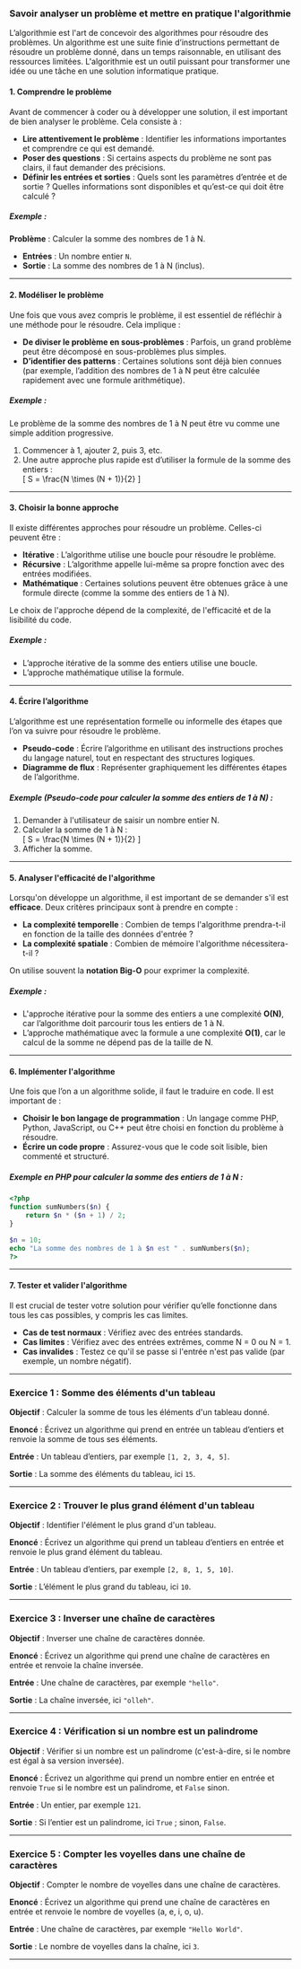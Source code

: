 ### **Savoir analyser un problème et mettre en pratique l'algorithmie**

L’algorithmie est l'art de concevoir des algorithmes pour résoudre des problèmes. Un algorithme est une suite finie d’instructions permettant de résoudre un problème donné, dans un temps raisonnable, en utilisant des ressources limitées. L'algorithmie est un outil puissant pour transformer une idée ou une tâche en une solution informatique pratique.

#### **1. Comprendre le problème**

Avant de commencer à coder ou à développer une solution, il est important de bien analyser le problème. Cela consiste à :

- **Lire attentivement le problème** : Identifier les informations importantes et comprendre ce qui est demandé.
- **Poser des questions** : Si certains aspects du problème ne sont pas clairs, il faut demander des précisions. 
- **Définir les entrées et sorties** : Quels sont les paramètres d’entrée et de sortie ? Quelles informations sont disponibles et qu’est-ce qui doit être calculé ?

##### Exemple :

**Problème** : Calculer la somme des nombres de 1 à N.

- **Entrées** : Un nombre entier `N`.
- **Sortie** : La somme des nombres de 1 à N (inclus).

---

#### **2. Modéliser le problème**

Une fois que vous avez compris le problème, il est essentiel de réfléchir à une méthode pour le résoudre. Cela implique :

- **De diviser le problème en sous-problèmes** : Parfois, un grand problème peut être décomposé en sous-problèmes plus simples.
- **D’identifier des patterns** : Certaines solutions sont déjà bien connues (par exemple, l’addition des nombres de 1 à N peut être calculée rapidement avec une formule arithmétique).
  
##### Exemple :

Le problème de la somme des nombres de 1 à N peut être vu comme une simple addition progressive.

1. Commencer à 1, ajouter 2, puis 3, etc.
2. Une autre approche plus rapide est d’utiliser la formule de la somme des entiers :  
   \[
   S = \frac{N \times (N + 1)}{2}
   \]

---

#### **3. Choisir la bonne approche**

Il existe différentes approches pour résoudre un problème. Celles-ci peuvent être :

- **Itérative** : L’algorithme utilise une boucle pour résoudre le problème.
- **Récursive** : L’algorithme appelle lui-même sa propre fonction avec des entrées modifiées.
- **Mathématique** : Certaines solutions peuvent être obtenues grâce à une formule directe (comme la somme des entiers de 1 à N).

Le choix de l'approche dépend de la complexité, de l'efficacité et de la lisibilité du code.

##### Exemple :
- L’approche itérative de la somme des entiers utilise une boucle.
- L’approche mathématique utilise la formule.

---

#### **4. Écrire l’algorithme**

L’algorithme est une représentation formelle ou informelle des étapes que l’on va suivre pour résoudre le problème.

- **Pseudo-code** : Écrire l’algorithme en utilisant des instructions proches du langage naturel, tout en respectant des structures logiques.
- **Diagramme de flux** : Représenter graphiquement les différentes étapes de l’algorithme.

##### Exemple (Pseudo-code pour calculer la somme des entiers de 1 à N) :

1. Demander à l'utilisateur de saisir un nombre entier N.
2. Calculer la somme de 1 à N :  
   \[
   S = \frac{N \times (N + 1)}{2}
   \]
3. Afficher la somme.

---

#### **5. Analyser l'efficacité de l'algorithme**

Lorsqu'on développe un algorithme, il est important de se demander s'il est **efficace**. Deux critères principaux sont à prendre en compte :

- **La complexité temporelle** : Combien de temps l'algorithme prendra-t-il en fonction de la taille des données d'entrée ?
- **La complexité spatiale** : Combien de mémoire l'algorithme nécessitera-t-il ?

On utilise souvent la **notation Big-O** pour exprimer la complexité.

##### Exemple :

- L'approche itérative pour la somme des entiers a une complexité **O(N)**, car l’algorithme doit parcourir tous les entiers de 1 à N.
- L’approche mathématique avec la formule a une complexité **O(1)**, car le calcul de la somme ne dépend pas de la taille de N.

---

#### **6. Implémenter l'algorithme**

Une fois que l’on a un algorithme solide, il faut le traduire en code. Il est important de :

- **Choisir le bon langage de programmation** : Un langage comme PHP, Python, JavaScript, ou C++ peut être choisi en fonction du problème à résoudre.
- **Écrire un code propre** : Assurez-vous que le code soit lisible, bien commenté et structuré.

##### Exemple en PHP pour calculer la somme des entiers de 1 à N :

```php
<?php
function sumNumbers($n) {
    return $n * ($n + 1) / 2;
}

$n = 10;
echo "La somme des nombres de 1 à $n est " . sumNumbers($n);
?>
```

---

#### **7. Tester et valider l'algorithme**

Il est crucial de tester votre solution pour vérifier qu’elle fonctionne dans tous les cas possibles, y compris les cas limites.

- **Cas de test normaux** : Vérifiez avec des entrées standards.
- **Cas limites** : Vérifiez avec des entrées extrêmes, comme N = 0 ou N = 1.
- **Cas invalides** : Testez ce qu'il se passe si l'entrée n'est pas valide (par exemple, un nombre négatif).

---

### **Exercice 1 : Somme des éléments d'un tableau**

**Objectif** : Calculer la somme de tous les éléments d'un tableau donné.

**Enoncé** : 
Écrivez un algorithme qui prend en entrée un tableau d’entiers et renvoie la somme de tous ses éléments.

**Entrée** : Un tableau d’entiers, par exemple `[1, 2, 3, 4, 5]`.

**Sortie** : La somme des éléments du tableau, ici `15`.

---

### **Exercice 2 : Trouver le plus grand élément d'un tableau**

**Objectif** : Identifier l'élément le plus grand d'un tableau.

**Enoncé** : 
Écrivez un algorithme qui prend un tableau d’entiers en entrée et renvoie le plus grand élément du tableau.

**Entrée** : Un tableau d’entiers, par exemple `[2, 8, 1, 5, 10]`.

**Sortie** : L’élément le plus grand du tableau, ici `10`.

---

### **Exercice 3 : Inverser une chaîne de caractères**

**Objectif** : Inverser une chaîne de caractères donnée.

**Enoncé** : 
Écrivez un algorithme qui prend une chaîne de caractères en entrée et renvoie la chaîne inversée.

**Entrée** : Une chaîne de caractères, par exemple `"hello"`.

**Sortie** : La chaîne inversée, ici `"olleh"`.

---

### **Exercice 4 : Vérification si un nombre est un palindrome**

**Objectif** : Vérifier si un nombre est un palindrome (c'est-à-dire, si le nombre est égal à sa version inversée).

**Enoncé** : 
Écrivez un algorithme qui prend un nombre entier en entrée et renvoie `True` si le nombre est un palindrome, et `False` sinon.

**Entrée** : Un entier, par exemple `121`.

**Sortie** : Si l’entier est un palindrome, ici `True` ; sinon, `False`.

---

### **Exercice 5 : Compter les voyelles dans une chaîne de caractères**

**Objectif** : Compter le nombre de voyelles dans une chaîne de caractères.

**Enoncé** : 
Écrivez un algorithme qui prend une chaîne de caractères en entrée et renvoie le nombre de voyelles (a, e, i, o, u).

**Entrée** : Une chaîne de caractères, par exemple `"Hello World"`.

**Sortie** : Le nombre de voyelles dans la chaîne, ici `3`.

---
